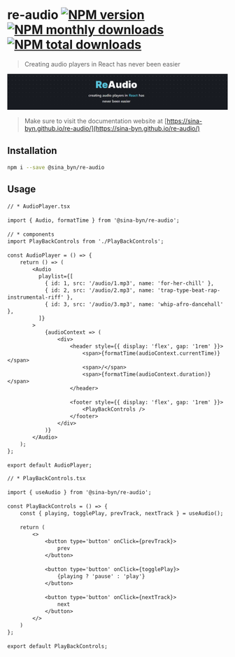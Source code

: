 # re-audio [![NPM version](https://img.shields.io/npm/v/@sina_byn/re-audio.svg?style=flat)](https://www.npmjs.com/package/@sina_byn/re-audio) [![NPM monthly downloads](https://img.shields.io/npm/dm/@sina_byn/re-audio.svg?style=flat)](https://npmjs.org/package/@sina_byn/re-audio) [![NPM total downloads](https://img.shields.io/npm/dt/@sina_byn/re-audio.svg?style=flat)](https://npmjs.org/package/@sina_byn/re-audio) 

> Creating audio players in React has never been easier

![re-audio banner](/public/banner.png)

> Make sure to visit the documentation website at [https://sina-byn.github.io/re-audio/](https://sina-byn.github.io/re-audio/)

## Installation
```bash
npm i --save @sina_byn/re-audio
```

## Usage

```tsx
// * AudioPlayer.tsx

import { Audio, formatTime } from '@sina-byn/re-audio';

// * components
import PlayBackControls from './PlayBackControls';

const AudioPlayer = () => {
    return () => (
        <Audio 
          playlist={[
            { id: 1, src: '/audio/1.mp3', name: 'for-her-chill' },
            { id: 2, src: '/audio/2.mp3', name: 'trap-type-beat-rap-instrumental-riff' },
            { id: 3, src: '/audio/3.mp3', name: 'whip-afro-dancehall' },
          ]}
        >
            {audioContext => (
                <div>
                    <header style={{ display: 'flex', gap: '1rem' }}>
                        <span>{formatTime(audioContext.currentTime)}</span>
                        <span>/</span>
                        <span>{formatTime(audioContext.duration)}</span>
                    </header>

                    <footer style={{ display: 'flex', gap: '1rem' }}>
                        <PlayBackControls />
                    </footer>
                </div>
            )}
        </Audio>
    );
};

export default AudioPlayer;
```

```tsx
// * PlayBackControls.tsx

import { useAudio } from '@sina-byn/re-audio';

const PlayBackControls = () => {
    const { playing, togglePlay, prevTrack, nextTrack } = useAudio();

    return (
        <>
            <button type='button' onClick={prevTrack}>
                prev
            </button>

            <button type='button' onClick={togglePlay}>
                {playing ? 'pause' : 'play'}
            </button>

            <button type='button' onClick={nextTrack}>
                next
            </button>
        </>
    )
};

export default PlayBackControls;
```